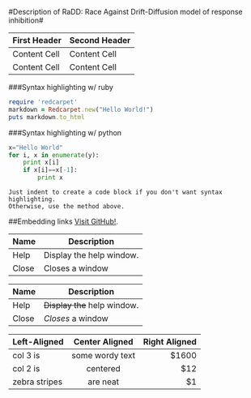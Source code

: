 #Description of RaDD: Race Against Drift-Diffusion model of response inhibition#


First Header  | Second Header
------------- | -------------
Content Cell  | Content Cell
Content Cell  | Content Cell

###Syntax highlighting w/ ruby
```ruby
require 'redcarpet'
markdown = Redcarpet.new("Hello World!")
puts markdown.to_html
```

###Syntax highlighting w/ python
```python
x="Hello World"
for i, x in enumerate(y):
	print x[i]
	if x[i]==x[-1]:
		print x
```
	
	Just indent to create a code block if you don't want syntax highlighting.
	Otherwise, use the method above.

##Embedding links
[Visit GitHub!](www.github.com).

| Name | Description          |
| ------------- | ----------- |
| Help      | Display the help window.|
| Close     | Closes a window     |

| Name | Description          |
| ------------- | ----------- |
| Help      | ~~Display the~~ help window.|
| Close     | _Closes_ a window     |

| Left-Aligned  | Center Aligned  | Right Aligned |
| :------------ |:---------------:| -----:|
| col 3 is      | some wordy text | $1600 |
| col 2 is      | centered        |   $12 |
| zebra stripes | are neat        |    $1 |



